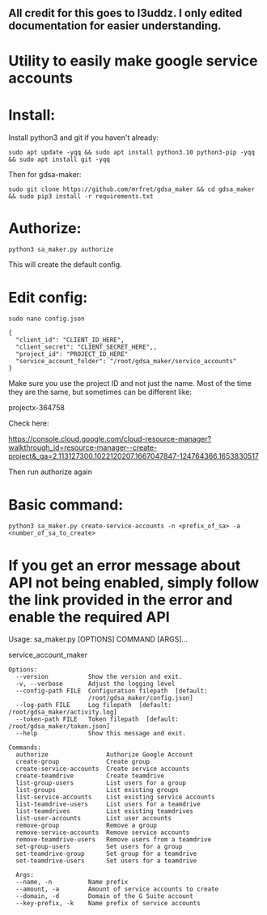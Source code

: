 ## All credit for this goes to l3uddz. I only edited documentation for easier understanding.

# Utility to easily make google service accounts

# Install:
Install python3 and git if you haven't already:
```
sudo apt update -yqq && sudo apt install python3.10 python3-pip -yqq && sudo apt install git -yqq
```

Then for gdsa-maker:
```
sudo git clone https://github.com/mrfret/gdsa_maker && cd gdsa_maker && sudo pip3 install -r requirements.txt
```

# Authorize:
```
python3 sa_maker.py authorize
```
This will create the default config.

# Edit config:
```
sudo nano config.json
```
```
{
  "client_id": "CLIENT_ID_HERE",
  "client_secret": "CLIENT_SECRET_HERE",,
  "project_id": "PROJECT_ID_HERE"
  "service_account_folder": "/root/gdsa_maker/service_accounts"
}
```
Make sure you use the project ID and not just the name. Most of the time they are the same,
but sometimes can be different like:

projectx-364758

Check here:

https://console.cloud.google.com/cloud-resource-manager?walkthrough_id=resource-manager--create-project&_ga=2.113127300.1022120207.1667047847-124764366.1653830517

Then run authorize again

# Basic command:
  
```
python3 sa_maker.py create-service-accounts -n <prefix_of_sa> -a <number_of_sa_to_create>
```
# If you get an error message about API not being enabled, simply follow the link provided in the error and enable the required API

Usage: sa_maker.py [OPTIONS] COMMAND [ARGS]...

  service_account_maker

```
Options:
  --version           Show the version and exit.
  -v, --verbose       Adjust the logging level
  --config-path FILE  Configuration filepath  [default:
                      /root/gdsa_maker/config.json]
  --log-path FILE     Log filepath  [default: /root/gdsa_maker/activity.log]
  --token-path FILE   Token filepath  [default: /root/gdsa_maker/token.json]
  --help              Show this message and exit.

Commands:
  authorize                Authorize Google Account
  create-group             Create group
  create-service-accounts  Create service accounts
  create-teamdrive         Create teamdrive
  list-group-users         List users for a group
  list-groups              List existing groups
  list-service-accounts    List existing service accounts
  list-teamdrive-users     List users for a teamdrive
  list-teamdrives          List existing teamdrives
  list-user-accounts       List user accounts
  remove-group             Remove a group
  remove-service-accounts  Remove service accounts
  remove-teamdrive-users   Remove users from a teamdrive
  set-group-users          Set users for a group
  set-teamdrive-group      Set group for a teamdrive
  set-teamdrive-users      Set users for a teamdrive
  
  Args:
  --name, -n          Name prefix
  --amount, -a        Amount of service accounts to create
  --domain, -d        Domain of the G Suite account
  --key-prefix, -k    Name prefix of service accounts
  ```
  
